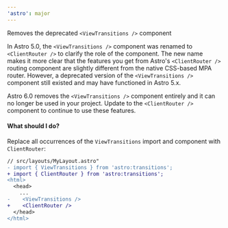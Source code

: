 ```yaml
---
'astro': major
---
```


Removes the deprecated `<ViewTransitions />` component

In Astro 5.0, the `<ViewTransitions />` component was renamed to `<ClientRouter />` to clarify the role of the component. The new name makes it more clear that the features you get from Astro's `<ClientRouter />` routing component are slightly different from the native CSS-based MPA router. However, a deprecated version of the `<ViewTransitions />` component still existed and may have functioned in Astro 5.x.
	
Astro 6.0 removes the `<ViewTransitions />` component entirely and it can no longer be used in your project. Update to the `<ClientRouter />` component to continue to use these features.

#### What should I do?

Replace all occurrences of the `ViewTransitions` import and component with `ClientRouter`:

```diff
// src/layouts/MyLayout.astro"
- import { ViewTransitions } from 'astro:transitions';
+ import { ClientRouter } from 'astro:transitions';
<html>
  <head>
    ...
-    <ViewTransitions />
+    <ClientRouter />
  </head>
</html>
```
